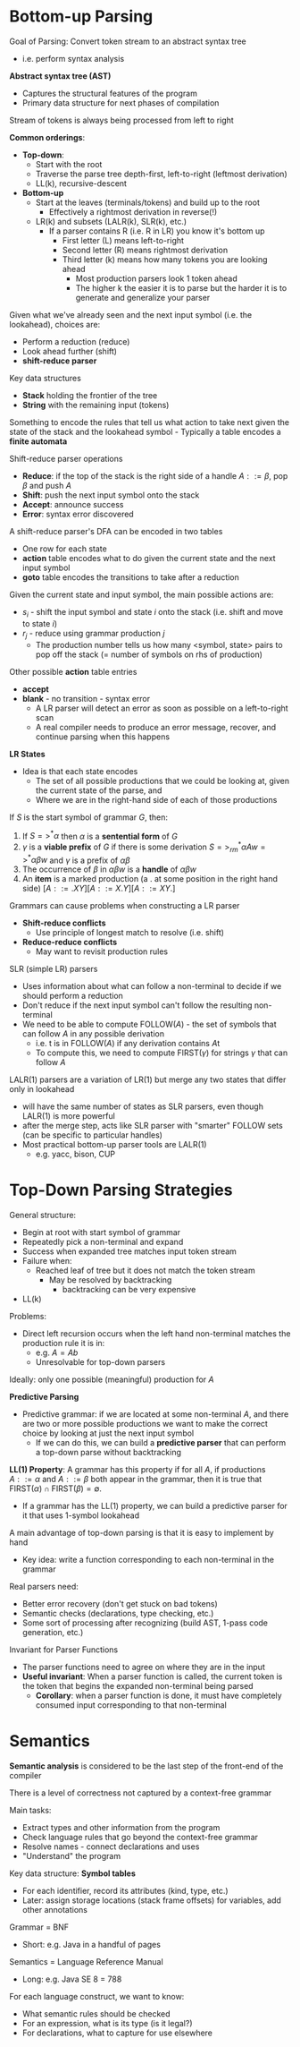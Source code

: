 # Bottom-up Parsing

Goal of Parsing: Convert token stream to an abstract syntax tree
- i.e. perform syntax analysis

**Abstract syntax tree (AST)**
- Captures the structural features of the program
- Primary data structure for next phases of compilation

Stream of tokens is always being processed from left to right

**Common orderings**:
- **Top-down**:
	- Start with the root
	- Traverse the parse tree depth-first, left-to-right (leftmost derivation)
	- LL(k), recursive-descent
- **Bottom-up**
	- Start at the leaves (terminals/tokens) and build up to the root
		- Effectively a rightmost derivation in reverse(!)
	- LR(k) and subsets (LALR(k), SLR(k), etc.)
		- If a parser contains R (i.e. R in LR) you know it's bottom up
			- First letter (L) means left-to-right
			- Second letter (R) means rightmost derivation
			- Third letter (k) means how many tokens you are looking ahead
				- Most production parsers look 1 token ahead
				- The higher k the easier it is to parse but the harder it is to generate and generalize your parser

Given what we've already seen and the next input symbol (i.e. the lookahead), choices are:
- Perform a reduction (reduce)
- Look ahead further (shift)
- **shift-reduce parser**

Key data structures
- **Stack** holding the frontier of the tree
- **String** with the remaining input (tokens)

Something to encode the rules that tell us what action to take next given the state of the stack and the lookahead symbol
	- Typically a table encodes a **finite automata**

Shift-reduce parser operations
- **Reduce**: if the top of the stack is the right side of a handle $A ::= \beta$, pop $\beta$ and push $A$
- **Shift**: push the next input symbol onto the stack
- **Accept**: announce success
- **Error**: syntax error discovered

A shift-reduce parser's DFA can be encoded in two tables
- One row for each state
- **action** table encodes what to do given the current state and the next input symbol
- **goto** table encodes the transitions to take after a reduction

Given the current state and input symbol, the main possible actions are:
- $s_i$ - shift the input symbol and state $i$ onto the stack (i.e. shift and move to state $i$)
- $r_j$ - reduce using grammar production $j$
	- The production number tells us how many <symbol, state> pairs to pop off the stack (= number of symbols on rhs of production)

Other possible **action** table entries
- **accept**
- **blank**  - no transition - syntax error
	- A LR parser will detect an error as soon as possible on a left-to-right scan
	- A real compiler needs to produce an error message, recover, and continue parsing when this happens

**LR States**
- Idea is that each state encodes
	- The set of all possible productions that we could be looking at, given the current state of the parse, and
	- Where we are in the right-hand side of each of those productions

If $S$ is the start symbol of grammar $G$, then:
1. If $S =>^* \alpha$ then $\alpha$ is a **sentential form** of $G$
2. $\gamma$ is a **viable prefix** of $G$ if there is some derivation $S =>^*_{rm} \alpha A w =>^* \alpha \beta w$ and $\gamma$ is a prefix of $\alpha \beta$
3. The occurrence of $\beta$ in $\alpha \beta w$ is a **handle** of $\alpha \beta w$
4. An **item** is a marked production (a . at some position in the right hand side) $[ A ::= . X Y ] [ A ::= X . Y ]  [ A ::= X Y . ]$


Grammars can cause problems when constructing a LR parser
- **Shift-reduce conflicts**
	- Use principle of longest match to resolve (i.e. shift)
- **Reduce-reduce conflicts**
	- May want to revisit production rules

SLR (simple LR) parsers
- Uses information about what can follow a non-terminal to decide if we should perform a reduction
- Don't reduce if the next input symbol can't follow the resulting non-terminal
- We need to be able to compute $\text{FOLLOW}(A)$ - the set of symbols that can follow $A$ in any possible derivation
	- i.e. t is in $\text{FOLLOW}(A)$ if any derivation contains $A$t
	- To compute this, we need to compute $\text{FIRST}(\gamma)$ for strings $\gamma$ that can follow $A$

LALR(1) parsers are a variation of LR(1) but merge any two states that differ only in lookahead
- will have the same number of states as SLR parsers, even though LALR(1) is more powerful
- after the merge step, acts like SLR parser with "smarter" $\text{FOLLOW}$ sets (can be specific to particular handles)
- Most practical bottom-up parser tools are LALR(1)
	- e.g. yacc, bison, CUP

# Top-Down Parsing Strategies

General structure:
- Begin at root with start symbol of grammar
- Repeatedly pick a non-terminal and expand
- Success when expanded tree matches input token stream
- Failure when:
	- Reached leaf of tree but it does not match the token stream
		- May be resolved by backtracking
			- backtracking can be very expensive
- LL(k)

Problems:
- Direct left recursion occurs when the left hand non-terminal matches the production rule it is in:
	- e.g. $A = Ab$
	- Unresolvable for top-down parsers

Ideally: only one possible (meaningful) production for $A$

**Predictive Parsing**
- Predictive grammar: if we are located at some non-terminal $A$, and there are two or more possible productions we want to make the correct choice by looking at just the next input symbol
	- If we can do this, we can build a **predictive parser** that can perform a top-down parse without backtracking

**LL(1) Property**: A grammar has this property if for all $A$, if productions $A ::= \alpha$ and $A ::= \beta$ both appear in the grammar, then it is true that $\text{FIRST}(\alpha) \cap \text{FIRST}(\beta) = \emptyset$.
- If a grammar has the LL(1) property, we can build a predictive parser for it that uses 1-symbol lookahead

A main advantage of top-down parsing is that it is easy to implement by hand
- Key idea: write a function corresponding to each non-terminal in the grammar


Real parsers need:
- Better error recovery (don't get stuck on bad tokens)
- Semantic checks (declarations, type checking, etc.)
- Some sort of processing after recognizing (build AST, 1-pass code generation, etc.)

Invariant for Parser Functions
- The parser functions need to agree on where they are in the input
- **Useful invariant**: When a parser function is called, the current token is the token that begins the expanded non-terminal being parsed
	- **Corollary**: when a parser function is done, it must have completely consumed input corresponding to that non-terminal

# Semantics

**Semantic analysis** is considered to be the last step of the front-end of the compiler

There is a level of correctness not captured by a context-free grammar

Main tasks:
- Extract types and other information from the program
- Check language rules that go beyond the context-free grammar
- Resolve names - connect declarations and uses
- "Understand" the program

Key data structure: **Symbol tables**
- For each identifier, record its attributes (kind, type, etc.)
- Later: assign storage locations (stack frame offsets) for variables, add other annotations

Grammar = BNF
- Short: e.g. Java in a handful of pages

Semantics = Language Reference Manual
- Long: e.g. Java SE 8 = 788

For each language construct, we want to know:
- What semantic rules should be checked
- For an expression, what is its type (is it legal?)
- For declarations, what to capture for use elsewhere






